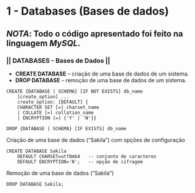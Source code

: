# 1 - Databases (Bases de dados)

## _NOTA_: Todo o código apresentado foi feito na linguagem _MySQL_.

### || DATABASES - Bases de Dados ||

- __CREATE DATABASE__ – criação de uma base de dados de um sistema.
- __DROP DATABASE__ – remoção de uma base de dados de um sistema.

```mysql
CREATE {DATABASE | SCHEMA} [IF NOT EXISTS] db_name
    [create_option] ...
    create_option: [DEFAULT] {
    CHARACTER SET [=] charset_name
    | COLLATE [=] collation_name
    | ENCRYPTION [=] {'Y' | 'N'}}
    
DROP {DATABASE | SCHEMA} [IF EXISTS] db_name
```

Criação de uma base de dados (“Sakila”) com opções de configuração
```mysql
CREATE DATABASE Sakila
    DEFAULT CHARSET=utf8mb4   -- conjunto de caracteres
    DEFAULT ENCRYPTION='N';   -- opção de cifragem
```

Remoção de uma base de dados (“Sakila”)
```mysql
DROP DATABASE Sakila;
```
